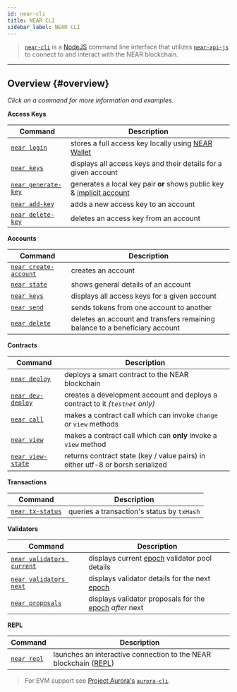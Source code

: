 ```yaml
---
id: near-cli
title: NEAR CLI
sidebar_label: NEAR CLI
---
```


> [`near-cli`](https://github.com/near/near-cli) is a [NodeJS](https://nodejs.org/) command line interface that utilizes [`near-api-js`](https://github.com/near/near-api-js) to connect to and interact with the NEAR blockchain.

---

## Overview {#overview}

_Click on a command for more information and examples._

**Access Keys**

| Command                                                       | Description                                                                                                       |
| ------------------------------------------------------------- | ----------------------------------------------------------------------------------------------------------------- |
| [`near login`](/tools/cli#near-login)               | stores a full access key locally using [NEAR Wallet](https://wallet.testnet.near.org/)                            |
| [`near keys`](/tools/cli#near-keys)                 | displays all access keys and their details for a given account                                                    |
| [`near generate-key`](/tools/cli#near-generate-key) | generates a local key pair **or** shows public key & [implicit account](/docs/roles/integrator/implicit-accounts) |
| [`near add-key`](/tools/cli#near-add-key)           | adds a new access key to an account                                                                               |
| [`near delete-key`](/tools/cli#near-delete-key)     | deletes an access key from an account                                                                             |

**Accounts**

| Command                                                           | Description                                                                 |
| ----------------------------------------------------------------- | --------------------------------------------------------------------------- |
| [`near create-account`](/tools/cli#near-create-account) | creates an account                                                          |
| [`near state`](/tools/cli#near-state)                   | shows general details of an account                                         |
| [`near keys`](/tools/cli#near-keys)                     | displays all access keys for a given account                                |
| [`near send`](/tools/cli#near-send)                     | sends tokens from one account to another                                    |
| [`near delete`](/tools/cli#near-delete)                 | deletes an account and transfers remaining balance to a beneficiary account |

**Contracts**

| Command                                                   | Description                                                                    |
| --------------------------------------------------------- | ------------------------------------------------------------------------------ |
| [`near deploy`](/tools/cli#near-deploy)         | deploys a smart contract to the NEAR blockchain                                |
| [`near dev-deploy`](/tools/cli#near-dev-deploy) | creates a development account and deploys a contract to it _(`testnet` only)_  |
| [`near call`](/tools/cli#near-call)             | makes a contract call which can invoke `change` _or_ `view` methods            |
| [`near view`](/tools/cli#near-view)             | makes a contract call which can **only** invoke a `view` method                |
| [`near view-state`](#near-view-state)                     | returns contract state (key / value pairs) in either utf-8 or borsh serialized |

**Transactions**

| Command                                                 | Description                                |
| ------------------------------------------------------- | ------------------------------------------ |
| [`near tx-status`](/tools/cli#near-tx-status) | queries a transaction's status by `txHash` |

**Validators**

| Command                                                                   | Description                                                                     |
| ------------------------------------------------------------------------- | ------------------------------------------------------------------------------- |
| [`near validators current`](/tools/cli#near-validators-current) | displays current [epoch](/concepts/basics/epoch) validator pool details           |
| [`near validators next`](/tools/cli#near-validators-next)       | displays validator details for the next [epoch](/concepts/basics/epoch)           |
| [`near proposals`](/tools/cli#near-proposals)                   | displays validator proposals for the [epoch](/concepts/basics/epoch) _after_ next |

**REPL**

| Command                                       | Description                                                                                                                            |
| --------------------------------------------- | -------------------------------------------------------------------------------------------------------------------------------------- |
| [`near repl`](/tools/cli#near-repl) | launches an interactive connection to the NEAR blockchain ([REPL](https://en.wikipedia.org/wiki/Read%E2%80%93eval%E2%80%93print_loop)) |

> For EVM support see [Project Aurora's](https://aurora.dev) [`aurora-cli`](https://github.com/aurora-is-near/aurora-cli).
